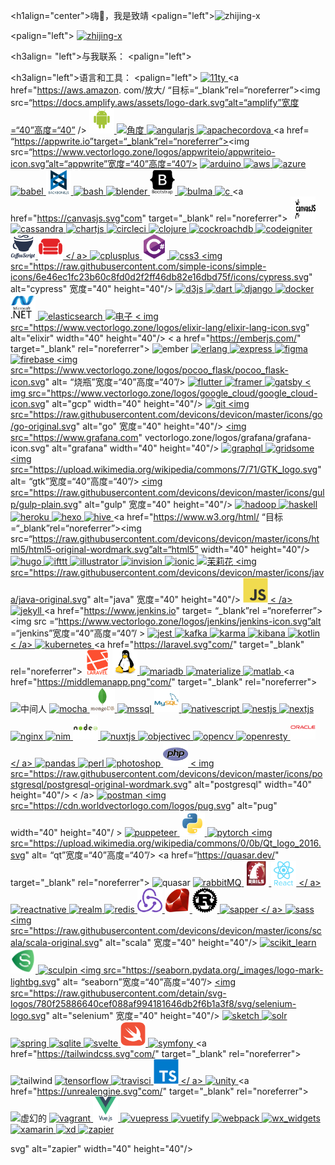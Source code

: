 <h1align="center">嗨👋，我是致靖</h1>
<palign="left"><img src="https://komarev.com/ghpvc/?username=zhijing-x&label= Profile%20views&color=0e75b6&style=flat" alt="zhijing-x" /> </p>

<palign="left"> <a href="https://github.com/ryo-ma/github-profile-奖杯"><img src="https://github-profile-tropy.vercel.app/?username=zhijing-x" alt="zhijing-x" /></a> </p>

<h3align= "left">与我联系：</h3>
<palign="left">
</p>

<h3align="left">语言和工具：</h3>
<palign="left"> <a href="https://www.11ty.dev/" target="_blank" rel="noreferrer"> <img src="https://gist.githubusercontent.com/ vivek32ta/c7f7bf583c1fb1c58d89301ea40f37fd/raw/f4c85cce5790758286b8f155ef9a177710b995df/11ty.svg" alt="11ty" width="40" height="40"/> </a> <a href="https://aws.amazon. com/放大/ “目标=“_blank”rel=“noreferrer”><img src=“https://docs.amplify.aws/assets/logo-dark.svg”alt=“amplify”宽度=“40”高度=“40” /> </a> <a href="https://developer.android.com" target="_blank" rel="noreferrer"> <img src="https://raw.githubusercontent.com/devicons/devicon/master/icons/android/android-original-wordmark.svg" alt="android" width="40" height="40"/> </a> <a href ="https://angular.io" target="_blank" rel="noreferrer"> <img src="https://angular.io/assets/images/logos/angular/angular.svg" alt="角度" width="40" height="40"/> </a> <a href="https://angular.io" target="_blank" rel="noreferrer"> <img src="https:// raw.githubusercontent.com/devicons/devicon/master/icons/angularjs/angularjs-original-wordmark。svg" alt="angularjs" width="40" height="40"/> </a> <a href="https://cordova.apache.org/" target="_blank" rel="noreferrer"> <img src="https://www.vectorlogo.zone/logos/apache_cordova/apache_cordova-icon.svg" alt="apachecordova" width="40" height="40"/> </a> <a href= “https://appwrite.io”target=“_blank”rel=“noreferrer”><img src=“https://www.vectorlogo.zone/logos/appwriteio/appwriteio-icon.svg”alt=“appwrite”宽度=“40”高度=“40”/> </a> <a href="https://www.arduino.cc/" target="_blank" rel="noreferrer"> <img src="https://cdn.worldvectorlogo.com/logos/arduino-1.svg" alt="arduino" width="40" height=" 40"/> </a> <a href="https://aws.amazon.com" target="_blank" rel="noreferrer"> <img src="https://raw.githubusercontent.com/devicons /devicon/master/icons/amazonwebservices/amazonwebservices-original-wordmark.svg" alt="aws" width="40" height="40"/> </a> <a href="https://azure.microsoft .com/en-in/" target="_blank" rel="noreferrer"> <img src="https://www.vectorlogo.zone/logos/microsoft_azure/microsoft_azure-icon.svg" alt="azure" width="40" height="40"/> </a> <a href="https://babeljs.io/" target="_blank" rel="noreferrer"> <img src="https://www.vectorlogo.zone/logos/babeljs/babeljs-icon.svg" alt="babel" width="40" height="40"/> </a> <a href="https ://backbonejs.org" target="_blank" rel="noreferrer"> <img src="https://raw.githubusercontent.com/devicons/devicon/master/icons/backbonejs/backbonejs-original-wordmark.svg " alt="backbonejs" width="40" height="40"/> </a> <a href="https://www.gnu.org/software/bash/" target="_blank" rel="noreferrer"> <img src="https://www.vectorlogo.zone/logos/gnu_bash/gnu_bash-icon.svg" alt="bash" width= "40" height="40"/> </a> <a href="https://www.blender.org/" target="_blank" rel="noreferrer"> <img src="https:// download.blender.org/branding/community/blender_community_badge_white.svg" alt="blender" width="40" height="40"/> </a> <a href="https://getbootstrap.com" target= "_blank" rel="noreferrer"> <img src="https://raw.githubusercontent.com/devicons/devicon/master/icons/bootstrap/bootstrap-plain-wordmark.svg" alt="bootstrap" width="40" height="40"/> </a> <a href="https://bulma.io/" target="_blank" rel="noreferrer"> <img src="https://raw.githubusercontent.com/gilbarbara/logos/804dc257b59e144eaca5bc6ffd16949752c6f789/logos/bulma.svg" alt="bulma" width="40" height="40"/> </a> <a href= "https://www.cprogramming.com/" target="_blank" rel="noreferrer"> <img src="https://raw.githubusercontent.com/devicons/devicon/master/icons/c/c-原始.svg" alt="c" width="40" height="40"/> </a> <a href="https://canvasjs.svg"com" target="_blank" rel="noreferrer"> <img src="https://raw.githubusercontent.com/Hardik0307/Hardik0307/master/assets/canvasjs-charts.svg" alt="canvasjs" width=" 40" height="40"/> </a> <a href="https://cassandra.apache.org/" target="_blank" rel="noreferrer"> <img src="https://www .vectorlogo.zone/logos/apache_cassandra/apache_cassandra-icon.svg" alt="cassandra" width="40" height="40"/> </a> <a href="https://www.chartjs.org " target="_blank" rel="noreferrer"> <img src="https://www.chartjs.org/media/logo-title.svg" alt="chartjs" width="40" height="40"/> </a> <a href="https://circleci.com" target="_blank" rel="noreferrer"> <img src ="https://www.vectorlogo.zone/logos/circleci/circleci-icon.svg" alt="circleci" width="40" height="40"/> </a> <a href="https: //clojure.org/" target="_blank" rel="noreferrer"> <img src="https://upload.wikimedia.org/wikipedia/commons/5/5d/Clojure_logo.svg" alt="clojure" width="40" height="40"/> </a> <a href="https://www.cockroachlabs.com/product/cockroachdb/" target="_blank" rel="noreferrer"> <img src="https://cdn.worldvectorlogo.com/logos/cockroachdb.svg" alt="cockroachdb" width="40" height ="40"/> </a> <a href="https://codeigniter.com" target="_blank" rel="noreferrer"> <img src="https://cdn.worldvectorlogo.com/logos /codeigniter.svg" alt="codeigniter" width="40" height="40"/> </a> <a href="https://offeescript.org" target="_blank" rel="noreferrer"> <img src="https://raw.githubusercontent.com/devicons/devicon/master/icons/coffeescript/coffeescript-original-wordmark.svg" alt="coffeescript" width="40" height="40"/> </a> <a href="https://couchdb.apache.org/" target="_blank" rel="noreferrer"> <img src="https://raw.githubusercontent.com/devicons/devicon/0d6c64dbbf311879f7d563bfc3ccf559f9ed111c/icons/couchdb/couchdb-original.svg" alt="couchdb" width="40" height="40"/> </ a> <a href="https://www.w3schools.com/cpp/" target="_blank" rel="noreferrer"> <img src="https://raw.githubusercontent.com/devicons/devicon/ master/icons/cplusplus/cplusplus-original.master/icons/cplusplus/cplusplus-original。svg" alt="cplusplus" width="40" height="40"/> </a> <a href="https://www.w3schools.com/cs/" target="_blank" rel="noreferrer "> <img src="https://raw.githubusercontent.com/devicons/devicon/master/icons/csharp/csharp-original.svg" alt="csharp" width="40" height="40"/> </a> <a href="https://www.w3schools.com/css/" target="_blank" rel="noreferrer"> <img src="https://raw.githubusercontent.com/devicons/ devicon/master/icons/css3/css3-original-wordmark.svg" alt="css3" width="40" height="40"/> </a> <a href="https://www.cypress.io" target="_blank" rel="noreferrer"> <img src="https://raw.githubusercontent.com/simple-icons/simple-icons/6e46ec1fc23b60c8fd0d2f2ff46db82e16dbd75f/icons/cypress.svg" alt="cypress" 宽度="40" height="40"/> </a> <a href="https://d3js.org/" target="_blank" rel="noreferrer"> <img src="https://raw .githubusercontent.com/devicons/devicon/master/icons/d3js/d3js-original.svg" alt="d3js" width="40" height="40"/> </a> <a href="https:// /dart.dev" target="_blank" rel="noreferrer"> <img src="https://www.vectorlogo.zone/logos/dartlang/dartlang-icon.svg" alt="dart" width="40" height="40"/> </a> <a href="https://www.djangoproject.com/" target="_blank" rel="noreferrer"> <img src="https://cdn.worldvectorlogo.com/logos/django.svg" alt="django" width="40" height="40"/> </a> <a href="https:// /www.docker.com/" target="_blank" rel="noreferrer"> <img src="https://raw.githubusercontent.com/devicons/devicon/master/icons/docker/docker-original-wordmark。 svg" alt="docker" width="40" height="40"/> </a> <a href="https://dotnet.microsoft.com/" target="_blank" rel="noreferrer"> <img src="https://raw.githubusercontent.com/devicons/devicon/master/icons/dot-net/dot-net-original-wordmark.svg " alt="dotnet" width="40" height="40"/> </a> <a href="https://www.elastic.co" target="_blank" rel="noreferrer"> <img src="https://www.vectorlogo.zone/logos/elastic/elastic-icon.svg" alt="elasticsearch" width="40" height="40"/> </a> <a href="https ://www.electronjs.org" target="_blank" rel="noreferrer"> <img src="https://raw.githubusercontent.com/devicons/devicon/master/icons/electron/electron-original。svg" alt="电子" width="40" height="40"/> </a> <a href="https://elixir-lang.org" target="_blank" rel="noreferrer"> < img src="https://www.vectorlogo.zone/logos/elixir-lang/elixir-lang-icon.svg" alt="elixir" width="40" height="40"/> </a> < a href="https://emberjs.com/" target="_blank" rel="noreferrer"> <img src="https://raw.githubusercontent.com/devicons/devicon/master/icons/ember/ember -original-wordmark.svg" alt="ember" width="40" height="40"/> </a> <a href="https://www.erlang.org/" target="_blank" rel="noreferrer"> <img src="https://www.vectorlogo.zone/logos/erlang/erlang-official.svg" alt="erlang" width="40" height ="40"/> </a> <a href="https://expressjs.com" target="_blank" rel="noreferrer"> <img src="https://raw.githubusercontent.com/devicons /devicon/master/icons/express/express-original-wordmark.svg" alt="express" width="40" height="40"/> </a> <a href="https://www.figma .com/" target="_blank" rel="noreferrer"> <img src="https://www.vectorlogo.zone/logos/figma/figma-icon.svg" alt="figma" width="40" height="40"/> </a> <a href="https://firebase.google.com/" target="_blank" rel="noreferrer"> <img src="https://www.vectorlogo.zone/logos/firebase/firebase-icon.svg" alt="firebase" width="40" height="40"/> </a> <a href= “https://flask.palletsprojects.com/” target="_blank" rel="noreferrer"> <img src="https://www.vectorlogo.zone/logos/pocoo_flask/pocoo_flask-icon.svg" alt= “烧瓶”宽度=“40”高度=“40”/> </a> <a href="https://flutter.dev" target="_blank" rel="noreferrer"> <img src="https://www.vectorlogo.zone/logos/flutterio/flutterio-icon.svg" alt="flutter" width="40" height= "40"/> </a> <a href="https://www.framer.com/" target="_blank" rel="noreferrer"> <img src="https://www.vectorlogo.zone /logos/framer/framer-icon.svg" alt="framer" width="40" height="40"/> </a> <a href="https://www.gatsbyjs.com/" target= "_blank" rel="noreferrer"> <img src="https://www.vectorlogo.zone/logos/gatsbyjs/gatsbyjs-icon.svg" alt="gatsby" width="40" height="40"/> </a> <a href="https://cloud.google.com" target="_blank" rel="noreferrer"> < img src="https://www.vectorlogo.zone/logos/google_cloud/google_cloud-icon.svg" alt="gcp" width="40" height="40"/> </a> <a href=" https://git-scm.com/" target="_blank" rel="noreferrer"> <img src="https://www.vectorlogo.zone/logos/git-scm/git-scm-icon.svg " alt="git" width="40" height="40"/> </a> <a href="https://golang.org" target="_blank" rel="noreferrer"> <img src="https://raw.githubusercontent.com/devicons/devicon/master/icons/go/go-original.svg" alt="go" 宽度="40" height="40"/> </a> <a href="https://grafana.com" target="_blank" rel="noreferrer"> <img src="https://www.grafana.com" vectorlogo.zone/logos/grafana/grafana-icon.svg" alt="grafana" width="40" height="40"/> </a> <a href="https://graphql.org" target= "_blank" rel="noreferrer"> <img src="https://www.vectorlogo.zone/logos/graphql/graphql-icon.svg" alt="graphql" width="40" height="40"/> </a> <a href="https://gridsome.org/" target="_blank" rel="noreferrer"> <img src="https://www.vectorlogo.zone/logos/gridsome/gridsome-icon.svg" alt="gridsome" width="40" height="40"/> </a> <a href="https ://www.gtk.org/" target="_blank" rel="noreferrer"> <img src="https://upload.wikimedia.org/wikipedia/commons/7/71/GTK_logo.svg" alt= “gtk”宽度=“40”高度=“40”/> </a> <a href="https://gulpjs.com" target="_blank" rel="noreferrer"> <img src="https://raw.githubusercontent.com/devicons/devicon/master/icons/gulp/gulp-plain.svg" alt="gulp" 宽度="40" height="40"/> </a> <a href="https://hadoop.apache.org/" target="_blank" rel="noreferrer"> <img src="https:// /www.vectorlogo.zone/logos/apache_hadoop/apache_hadoop-icon.svg" alt="hadoop" width="40" height="40"/> </a> <a href="https://www.haskell .org/" target="_blank" rel="noreferrer"> <img src="https://upload.wikimedia.org/wikipedia/commons/1/1c/Haskell-Logo。svg" alt="haskell" width="40" height="40"/> </a> <a href="https://heroku.com" target="_blank" rel="noreferrer"> <img src ="https://www.vectorlogo.zone/logos/heroku/heroku-icon.svg" alt="heroku" width="40" height="40"/> </a> <a href="hexo. io/" target="_blank" rel="noreferrer"> <img src="https://www.vectorlogo.zone/logos/hexoio/hexoio-icon.svg" alt="hexo" width="40" height ="40"/> </a> <a href="https://hive.apache.org/" target="_blank" rel="noreferrer"> <img src="https://www.vectorlogo.zone/logos/apache_hive/apache_hive-icon.svg" alt="hive" width="40" height="40"/> </a> <a href="https://www.w3.org/html/ “目标=“_blank”rel=“noreferrer”><img src=“https://raw.githubusercontent.com/devicons/devicon/master/icons/html5/html5-original-wordmark.svg”alt=“html5” width="40" height="40"/> </a> <a href="https://gohugo.io/" target="_blank" rel="noreferrer"> <img src="https:// api.iconify.design/logos-hugo.svg" alt="hugo" width="40" height="40"/> </a> <a href="https://ifttt.com/" target="_blank" rel="noreferrer"> <img src="https://www.vectorlogo.zone/logos/ifttt/ifttt-ar21.svg" alt="ifttt" width="40" height ="40"/> </a> <a href="https://www.adobe.com/in/products/illustrator.html" target="_blank" rel="noreferrer"> <img src="https ://www.vectorlogo.zone/logos/adobe_illustrator/adobe_illustrator-icon.svg" alt="illustrator" width="40" height="40"/> </a> <a href="https://www .invisionapp.com/" target="_blank" rel="noreferrer"> <img src="https://www.vectorlogo.zone/logos/invisionapp/invisionapp-icon.svg" alt="invision" width="40" height="40"/> </a> <a href="https://ionicframework.com" target="_blank" rel="noreferrer"> <img src ="https://upload.wikimedia.org/wikipedia/commons/d/d1/Ionic_Logo.svg" alt="ionic" width="40" height="40"/> </a> <a href=" https://jasmine.github.io/" target="_blank" rel="noreferrer"> <img src="https://www.vectorlogo.zone/logos/jasmine/jasmine-icon.svg" alt="茉莉花" width="40" height="40"/> </a> <a href="https://www.java.com" target="_blank" rel="noreferrer"> <img src="https://raw.githubusercontent.com/devicons/devicon/master/icons/java/java-original.svg" alt="java" 宽度="40" height="40"/> </a> <a href="https://developer.mozilla.org/en-US/docs/Web/JavaScript" target="_blank" rel="noreferrer" > <img src="https://raw.githubusercontent.com/devicons/devicon/master/icons/javascript/javascript-original.svg" alt="javascript" width="40" height="40"/> < /a> <a href="https://jekyllrb.com/" target="_blank" rel="noreferrer"> <img src="https://www.vectorlogo.zone/logos/jekyllrb/jekyllrb-icon.svg" alt="jekyll" width="40" height="40"/> </a> <a href="https://www.jenkins.io" target= “_blank”rel =“noreferrer”> <img src =“https://www.vectorlogo.zone/logos/jenkins/jenkins-icon.svg”alt =“jenkins”宽度=“40”高度=“40”/ > </a> <a href="https://jestjs.io" target="_blank" rel="noreferrer"> <img src="https://www.vectorlogo.zone/logos/jestjsio/jestjsio- icon.svg" alt="jest" width="40" height="40"/> </a> <a href="https://kafka.apache.org/" target="_blank" rel="noreferrer"> <img src="https://www.vectorlogo.zone/logos/apache_kafka/apache_kafka-icon.svg" alt="kafka" width="40" height ="40"/> </a> <a href="https://karma-runner.github.io/latest/index.html" target="_blank" rel="noreferrer"> <img src="https ://raw.githubusercontent.com/detain/svg-logos/780f25886640cef088af994181646db2f6b1a3f8/svg/karma.svg" alt="karma" width="40" height="40"/> </a> <a href="https ://www.elastic.co/kibana" target="_blank" rel="noreferrer"> <img src="https://www.vectorlogo.zone/logos/elasticco_kibana/elasticco_kibana-icon.svg" alt="kibana" width="40" height="40"/> </a> <a href="https://kotlinlang.org" target="_blank " rel="noreferrer"> <img src="https://www.vectorlogo.zone/logos/kotlinlang/kotlinlang-icon.svg" alt="kotlin" width="40" height="40"/> < /a> <a href="https://kubernetes.io" target="_blank" rel="noreferrer"> <img src="https://www.vectorlogo.zone/logos/kubernetes/kubernetes-icon. svg" alt="kubernetes" width="40" height="40"/> </a> <a href="https://laravel.svg" alt="kubernetes" width="40" height="40"/> </a> <a href="https://laravel.svg"com/" target="_blank" rel="noreferrer"> <img src="https://raw.githubusercontent.com/devicons/devicon/master/icons/laravel/laravel-plain-wordmark.svg" alt=" laravel" width="40" height="40"/> </a> <a href="https://www.linux.org/" target="_blank" rel="noreferrer"> <img src=" https://raw.githubusercontent.com/devicons/devicon/master/icons/linux/linux-original.svg" alt="linux" width="40" height="40"/> </a> <a href ="https://mariadb.org/" target="_blank" rel="noreferrer"> <img src="https://www.vectorlogo.zone/logos/mariadb/mariadb-icon.svg" alt="mariadb" width="40" height="40"/> </a> <a href="https://materializecss.com/" target="_blank" rel="noreferrer"> <img src="https://raw.githubusercontent.com/prplx/svg-logos/5585531d45d294869c4eaab4d7cf2e9c167710a9/svg/materialize.svg" alt="materialize" width="40" height="40"/> </a> <a href="https://www.mathworks.com/" target="_blank" rel="noreferrer"> <img src="https://upload.wikimedia.org/wikipedia/commons/2/21/Matlab_Logo。 png" alt="matlab" width="40" height="40"/> </a> <a href="https://middlemanapp.png" alt="matlab" width="40" height="40"/> </a> <a href="https://middlemanapp.png"com/" target="_blank" rel="noreferrer"> <img src="https://raw.githubusercontent.com/leungwensen/svg-icon/b84b3f3a3da329b7c1d02346865f8e98beb05413/dist/svg/logos/middleman.svg" alt="中间人" width="40" height="40"/> </a> <a href="https://mochajs.org" target="_blank" rel="noreferrer"> <img src="https:// /www.vectorlogo.zone/logos/mochajs/mochajs-icon.svg" alt="mocha" width="40" height="40"/> </a> <a href="https://www.mongodb .com/" target="_blank" rel="noreferrer"> <img src="https://raw.githubusercontent.com/devicons/devicon/master/icons/mongodb/mongodb-original-wordmark.svg" alt="mongodb" width="40" height="40"/> </a> <a href="https:// www.microsoft.com/en-us/sql-server" target="_blank" rel="noreferrer"> <img src="https://www.svgrepo.com/show/303229/microsoft-sql-server- logo.svg" alt="mssql" width="40" height="40"/> </a> <a href="https://www.mysql.com/" target="_blank" rel="noreferrer "> <img src="https://raw.githubusercontent.com/devicons/devicon/master/icons/mysql/mysql-original-wordmark.svg" alt="mysql" width="40" height="40"/> </a> <a href="https://nativescript.org/" target="_blank" rel="noreferrer"> <img src="https://raw.githubusercontent.com/detain/svg-logos/780f25886640cef088af994181646db2f6b1a3f8/svg/nativescript.svg" alt="nativescript" width="40" height="40"/> </a> <a href="https://nestjs.com/" target="_blank" rel="noreferrer"> <img src="https://raw.githubusercontent.com/devicons/devicon/master/icons/nestjs/nestjs- plain.svg" alt="nestjs" width="40" height="40"/> </a> <a href="https://nextjs.org/" target="_blank" rel="noreferrer"> <img src="https://cdn.worldvectorlogo.com/logos/nextjs-2.svg" alt="nextjs" width="40" height=" 40"/> </a> <a href="https://www.nginx.com" target="_blank" rel="noreferrer"> <img src="https://raw.githubusercontent.com/devicons /devicon/master/icons/nginx/nginx-original.svg" alt="nginx" width="40" height="40"/> </a> <a href="https://nim-lang.org /" target="_blank" rel="noreferrer"> <img src="https://www.vectorlogo.zone/logos/nim-lang/nim-lang-icon.svg" alt="nim" width="40" height="40"/> </a> <a href="https://nodejs.org" target="_blank" rel="noreferrer"> <img src ="https://raw.githubusercontent.com/devicons/devicon/master/icons/nodejs/nodejs-original-wordmark.svg" alt="nodejs" width="40" height="40"/> </a > <a href="https://nuxtjs.org/" target="_blank" rel="noreferrer"> <img src="https://www.vectorlogo.zone/logos/nuxtjs/nuxtjs-icon.svg " alt="nuxtjs" width="40" height="40"/> </a> <a href="https://developer.apple.com/library/archive/documentation/Cocoa/Conceptual/ProgrammingWithObjectiveC/Introduction/Introduction.html" target="_blank" rel="noreferrer"> <img src="https://www.vectorlogo.zone/logos/apple_objectivec/ apple_objectivec-icon.svg" alt="objectivec" width="40" height="40"/> </a> <a href="https://opencv.org/" target="_blank" rel="noreferrer "> <img src="https://www.vectorlogo.zone/logos/opencv/opencv-icon.svg" alt="opencv" width="40" height="40"/> </a> <a href="https://openresty.org/" target="_blank" rel="noreferrer"> <img src="https://openresty.org/images/logo.png" alt="openresty" width="40" height="40"/> </a> <a href="https://www.oracle.com/" target="_blank" rel="noreferrer"> <img src="https://raw.githubusercontent.com/devicons/devicon/master/icons/oracle/oracle-original.svg" alt="oracle" width="40" height="40"/> </ a> <a href="https://pandas.pydata.org/" target="_blank" rel="noreferrer"> <img src="https://raw.githubusercontent.com/devicons/devicon/2ae2a900d2f041da66e950e4d48052658d850630/ icon/pandas/pandas-original.svg" alt="pandas" width="40" height="40"/> </a> <a href="https://www.perl.org/" target="_blank" rel="noreferrer"> <img src="https://api.iconify.design/logos-perl.svg" alt="perl" width="40 " height="40"/> </a> <a href="https://www.photoshop.com/en" target="_blank" rel="noreferrer"> <img src="https://raw .githubusercontent.com/devicons/devicon/master/icons/photoshop/photoshop-line.svg" alt="photoshop" width="40" height="40"/> </a> <a href="https:// /www.php.net" target="_blank" rel="noreferrer"> <img src="https://raw.githubusercontent.com/devicons/devicon/master/icons/php/php-original.svg" alt="php" width="40" height="40"/> </a> <a href="https://www.postgresql.org" target="_blank" rel="noreferrer"> < img src="https://raw.githubusercontent.com/devicons/devicon/master/icons/postgresql/postgresql-original-wordmark.svg" alt="postgresql" width="40" height="40"/> < /a> <a href="https://postman.com" target="_blank" rel="noreferrer"> <img src="https://www.vectorlogo.zone/logos/getpostman/getpostman-icon. svg" alt="postman" width="40" height="40"/> </a> <a href="https://pugjs.svg" alt="postman" width="40" height="40"/> </a> <a href="https://pugjs.org" target="_blank" rel="noreferrer"> <img src="https://cdn.worldvectorlogo.com/logos/pug.svg" alt="pug" width="40" height="40"/ > </a> <a href="https://github.com/puppeteer/puppeteer" target="_blank" rel="noreferrer"> <img src="https://www.vectorlogo.zone/logos/ pptrdev/pptrdev-official.svg" alt="puppeteer" width="40" height="40"/> </a> <a href="https://www.python.org" target="_blank" rel ="noreferrer"> <img src="https://raw.githubusercontent.com/devicons/devicon/master/icons/python/python-original.svg" alt="python" width="40" height="40"/> </a> <a href="https://pytorch.org/" target="_blank" rel="noreferrer"> <img src="https://www.vectorlogo.zone/logos/pytorch/pytorch-icon.svg" alt="pytorch" width="40" height="40"/> </a> <a href="https ://www.qt.io/" target="_blank" rel="noreferrer"> <img src="https://upload.wikimedia.org/wikipedia/commons/0/0b/Qt_logo_2016.svg" alt= “qt”宽度=“40”高度=“40”/> </a> <a href=“https://quasar.dev/" target="_blank" rel="noreferrer"> <img src="https://cdn.quasar.dev/logo/svg/quasar-logo.svg" alt="quasar" width="40" height ="40"/> </a> <a href="https://www.rabbitmq.com" target="_blank" rel="noreferrer"> <img src="https://www.vectorlogo.zone /logos/rabbitmq/rabbitmq-icon.svg" alt="rabbitMQ" width="40" height="40"/> </a> <a href="https://rubyonrails.org" target="_blank" rel="noreferrer"> <img src="https://raw.githubusercontent.com/devicons/devicon/master/icons/rails/rails-original-wordmark.svg" alt="rails" width="40" height="40"/> </a> <a href="https://reactjs.org/" target="_blank" rel="noreferrer"> <img src="https://raw.githubusercontent.com/devicons/devicon/master/icons/react/react-original-wordmark.svg" alt="react" width="40" height="40"/> </ a> <a href="https://reactnative.dev/" target="_blank" rel="noreferrer"> <img src="https://reactnative.dev/img/header_logo.svg" alt="reactnative " width="40" height="40"/> </a> <a href="https://realm.io/" target="_blank" rel="noreferrer"> <img src="https://raw.githubusercontent.com/bestofjs/bestofjs-webui/8665e8c267a0215f3159df28b33c365198101df5/public/logos/realm.svg" alt="realm" width="40" height="40"/> </a> <a href="https://redis.io" target="_blank" rel="noreferrer"> <img src="https://raw .githubusercontent.com/devicons/devicon/master/icons/redis/redis-original-wordmark.svg" alt="redis" width="40" height="40"/> </a> <a href="https ://redux.js.org" target="_blank" rel="noreferrer"> <img src="https://raw.githubusercontent.com/devicons/devicon/master/icons/redux/redux-original.svg" alt="redux" width="40" height="40"/> </a> <a href="https://www. ruby-lang.org/en/" target="_blank" rel="noreferrer"> <img src="https://raw.githubusercontent.com/devicons/devicon/master/icons/ruby/ruby-original.svg " alt="ruby" width="40" height="40"/> </a> <a href="https://www.rust-lang.org" target="_blank" rel="noreferrer"> <img src="https://raw.githubusercontent.com/devicons/devicon/master/icons/rust/rust-plain.svg" alt="rust" width="40" height="40"/> </a> <a href="https://sapper.svelte.dev/" target="_blank" rel="noreferrer"> <img src="https://raw.githubusercontent.com/bestofjs/bestofjs-webui/master/public/logos/sapper.svg" alt="sapper" width="40" height="40"/> </ a> <a href="https://sass-lang.com" target="_blank" rel="noreferrer"> <img src="https://raw.githubusercontent.com/devicons/devicon/master/icons /sass/sass-original.svg" alt="sass" width="40" height="40"/> </a> <a href="https://www.scala-lang.org" target="_blank" rel="noreferrer"> <img src="https://raw.githubusercontent.com/devicons/devicon/master/icons/scala/scala-original.svg" alt="scala" 宽度="40" height="40"/> </a> <a href="https://scikit-learn.org/" target="_blank" rel="noreferrer"> <img src="https:// /upload.wikimedia.org/wikipedia/commons/0/05/Scikit_learn_logo_small.svg" alt="scikit_learn" width="40" height="40"/> </a> <a href="https://scully .io/" target="_blank" rel="noreferrer"> <img src="https://raw.githubusercontent.com/scullyio/scully/main/assets/logos/SVG/scullyio-icon.svg" alt="scully" width="40" height="40"/> </a> <a href="https://sculpin.io/" target="_blank" rel="noreferrer"> <img src="https://gist.githubusercontent.com/vivek32ta/c7f7bf583c1fb1c58d89301ea40f37fd/raw/1782aef8672484698c0dd407f900c4a329ed5bc4/sculpin.svg" alt="sculpin" width="40" height="40"/> </a> <a href= “https://seaborn.pydata.org/” target="_blank" rel="noreferrer"> <img src="https://seaborn.pydata.org/_images/logo-mark-lightbg.svg" alt= “seaborn”宽度=“40”高度=“40”/> </a> <a href="https://www.selenium.dev" target="_blank" rel="noreferrer"> <img src="https://raw.githubusercontent.com/detain/svg-logos/780f25886640cef088af994181646db2f6b1a3f8/svg/selenium-logo.svg" alt="selenium" 宽度="40" height="40"/> </a> <a href="https://www.sketch.com/" target="_blank" rel="noreferrer"> <img src="https:// /www.vectorlogo.zone/logos/sketchapp/sketchapp-icon.svg" alt="sketch" width="40" height="40"/> </a> <a href="https://lucene.apache .org/solr/" target="_blank" rel="noreferrer"> <img src="https://www.vectorlogo.zone/logos/apache_solr/apache_solr-icon.svg" alt="solr" width="40" height="40"/> </a> <a href="https://spring.io/" target="_blank" rel="noreferrer"> <img src="https://www.vectorlogo.zone/logos/springio/springio-icon.svg" alt="spring" width="40" height="40"/> </a> <a href="https ://www.sqlite.org/" target="_blank" rel="noreferrer"> <img src="https://www.vectorlogo.zone/logos/sqlite/sqlite-icon.svg" alt="sqlite " width="40" height="40"/> </a> <a href="https://svelte.dev" target="_blank" rel="noreferrer"> <img src="https://upload.wikimedia.org/wikipedia/commons/1/1b/Svelte_Logo.svg" alt="svelte" width="40" height="40"/> </a> <a href="https:// developer.apple.com/swift/" target="_blank" rel="noreferrer"> <img src="https://raw.githubusercontent.com/devicons/devicon/master/icons/swift/swift-original.svg " alt="swift" width="40" height="40"/> </a> <a href="https://symfony.com" target="_blank" rel="noreferrer"> <img src= "https://symfony.com/logos/symfony_black_03.svg" alt="symfony" width="40" height="40"/> </a> <a href="https://tailwindcss.svg"com/" target="_blank" rel="noreferrer"> <img src="https://www.vectorlogo.zone/logos/tailwindcss/tailwindcss-icon.svg" alt="tailwind" width="40" height ="40"/> </a> <a href="https://www.tensorflow.org" target="_blank" rel="noreferrer"> <img src="https://www.vectorlogo.zone /logos/tensorflow/tensorflow-icon.svg" alt="tensorflow" width="40" height="40"/> </a> <a href="https://travis-ci.org" target=" _blank" rel="noreferrer"> <img src="https://www.vectorlogo.zone/logos/travis-ci/travis-ci-icon.svg" alt="travisci" width="40" height="40"/> </a> <a href="https://www.typescriptlang.org/" target="_blank" rel="noreferrer"> <img src="https://raw.githubusercontent.com/devicons/devicon/master/icons/typescript/typescript-original.svg" alt="typescript" width="40" height="40"/> </ a> <a href="https://unity.com/" target="_blank" rel="noreferrer"> <img src="https://www.vectorlogo.zone/logos/unity3d/unity3d-icon. svg" alt="unity" width="40" height="40"/> </a> <a href="https://unrealengine.svg" alt="unity" width="40" height="40"/> </a> <a href="https://unrealengine.svg"com/" target="_blank" rel="noreferrer"> <img src="https://raw.githubusercontent.com/kenangundogan/fontisto/036b7eca71aab1bef8e6a0518f7329f13ed62f6b/icons/svg/brand/unreal-engine.svg" alt="虚幻的" width="40" height="40"/> </a> <a href="https://www.vagrantup.com/" target="_blank" rel="noreferrer"> <img src=" https://www.vectorlogo.zone/logos/vagrantup/vagrantup-icon.svg" alt="vagrant" width="40" height="40"/> </a> <a href="https:// vuejs.org/" target="_blank" rel="noreferrer"> <img src="https://raw.githubusercontent.com/devicons/devicon/master/icons/vuejs/vuejs-original-wordmark.svg" alt="vuejs" width="40" height="40"/> </a> <a href="https:// vuepress.vuejs.org/" target="_blank" rel="noreferrer"> <img src="https://raw.githubusercontent.com/AliasIO/wappalyzer/master/src/drivers/webextension/images/icons/VuePress .svg" alt="vuepress" width="40" height="40"/> </a> <a href="https://vuetifyjs.com/en/" target="_blank" rel="noreferrer" > <img src="https://bestofjs.org/logos/vuetify.svg" alt="vuetify" width="40" height="40"/> </a> <a href="https://webpack.js.org" target="_blank" rel="noreferrer"> <img src="https://raw.githubusercontent.com/devicons/devicon/d00d0969292a6569d45b06d3f350f463a0107b0d/icons/webpack/webpack-original-wordmark. svg" alt="webpack" width="40" height="40"/> </a> <a href="https://www.wxwidgets.org/" target="_blank" rel="noreferrer"> <img src="https://upload.wikimedia.org/wikipedia/commons/b/bb/WxWidgets.svg" alt="wx_widgets" width="40" height="40"/> </a> <a href="https://dotnet.microsoft.com/apps/xamarin" target="_blank" rel="noreferrer"> <img src="https://raw.githubusercontent.com/detain/svg-logos/780f25886640cef088af994181646db2f6b1a3f8/svg/xamarin.svg" alt="xamarin" width="40" height="40"/> </a> <a href="https://www.adobe. com/products/xd.html" target="_blank" rel="noreferrer"> <img src="https://cdn.worldvectorlogo.com/logos/adobe-xd.svg" alt="xd" width=" 40" height="40"/> </a> <a href="https://zapier.com" target="_blank" rel="noreferrer"> <img src="https://www.vectorlogo. zone/logos/zapier/zapier-icon.svg" alt="zapier" width="40" height="40"/> </a> </p>svg" alt="zapier" width="40" height="40"/> </a> </p>

<p><imgalign="left" src="https://github-readme-stats.vercel.app/api/top-langs?username=zhijing-x&show_icons=true&locale=en&layout=compact" alt="zhijing- x" /></p>

<p> <imgalign="center"src="https://github-readme-stats.vercel.app/api?username=zhijing-x&show_icons=true&locale=en" alt ="zhijing-x" /></p>

<p><imgalign="center" src="https://github-readme-streak-stats.herokuapp.com/?user=zhijing-x&" alt= "志精-x" /></p>

